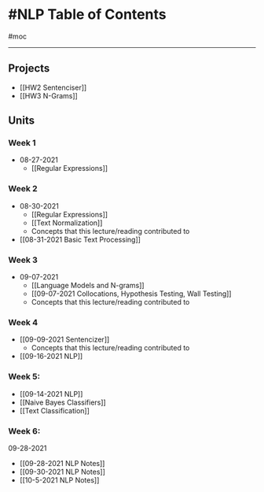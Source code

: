 # #NLP Table of Contents
#moc 

---

## Projects
- [[HW2 Sentenciser]]
- [[HW3 N-Grams]]


## Units
### Week 1
- 08-27-2021
	- [[Regular Expressions]]

### Week 2
- 08-30-2021
	- [[Regular Expressions]]
	- [[Text Normalization]]
	- Concepts that this lecture/reading contributed to
- [[08-31-2021 Basic Text Processing]]

### Week 3
- 09-07-2021
	- [[Language Models and N-grams]]
	- [[09-07-2021 Collocations, Hypothesis Testing, Wall Testing]]
	- Concepts that this lecture/reading contributed to

### Week 4
- [[09-09-2021 Sentencizer]]
	- Concepts that this lecture/reading contributed to
- [[09-16-2021 NLP]]

### Week 5:
- [[09-14-2021 NLP]]
- [[Naive Bayes Classifiers]]
- [[Text Classification]]

### Week 6:
09-28-2021
- [[09-28-2021 NLP Notes]]
- [[09-30-2021 NLP Notes]]
- [[10-5-2021 NLP Notes]]

